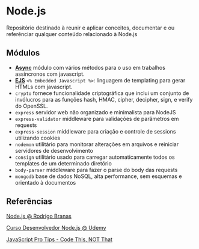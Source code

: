 # Node.js

Repositório destinado à reunir e aplicar conceitos, documentar e ou referênciar qualquer conteúdo relacionado à Node.js

## Módulos

- **[Async](https://caolan.github.io/async/docs.html)** módulo com vários métodos para o uso em trabalhos assíncronos com javascript.
- **[EJS](http://ejs.co/)** `<% Embedded Javascript %>`: linguagem de templating para gerar HTMLs com javascript.
- `crypto` fornece funcionalidade criptográfica que inclui um conjunto de invólucros para as funções hash, HMAC, cipher, decipher, sign, e verify do OpenSSL.
- `express` servidor web não organizado e minimalista para NodeJS
- `express-validator` middleware para validações de parâmetros em requests
- `express-session` middleware para criação e controle de sessions utilizando cookies
- `nodemon` utilitário para monitorar alterações em arquivos e reiniciar servidores de desenvolvimento
- `consign` utilitário usado para carregar automaticamente todos os templates de um determinado diretório
- `body-parser` middleware para fazer o parse do body das requests
- `mongodb` base de dados NoSQL, alta performance, sem esquemas e orientado à documentos

## Referências

[Node.js @ Rodrigo Branas](https://youtu.be/KtDwdoxQL4A?list=PLQCmSnNFVYnTFo60Bt972f8HA4Td7WKwq)

[Curso Desenvolvedor Node.js @ Udemy](https://www.udemy.com/curso-completo-do-desenvolvedor-nodejs)

[JavaScript Pro Tips - Code This, NOT That](https://youtu.be/Mus_vwhTCq0)